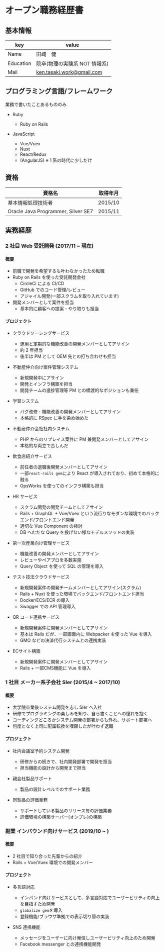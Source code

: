 # オープン職務経歴書

## 基本情報

| key       | value                         |
| --------- | ----------------------------- |
| Name      | 田﨑　健                      |
| Education | 院卒(物理の実験系 NOT 情報系) |
| Mail      | ken.tasaki.work@gmail.com     |

## プログラミング言語/フレームワーク

業務で書いたことあるもののみ

- Ruby

  - Ruby on Rails

- JavaScript
  - Vue/Vuex
  - Nuxt
  - React/Redux
  - (AngularJS) ※ 1 系の時代に少しだけ

## 資格

| 資格名                             | 取得年月 |
| ---------------------------------- | -------- |
| 基本情報処理技術者                 | 2015/10  |
| Oracle Java Programmer, Silver SE7 | 2015/11  |

## 実務経歴

### 2 社目 Web 受託開発 (2017/11 ~ 現在)

#### 概要

- 前職で開発を希望するも叶わなかったため転職
- Ruby on Rails を使った受託開発会社
  - CircleCi による CI/CD
  - GitHub でのコード管理/レビュー
  - アジャイル開発(一部スクラムを取り入れています)
- 開発メンバーとして案件を担当
  - 基本的に顧客への提案・やり取りも担当

#### プロジェクト

- クラウドソーシングサービス

  - 運用と定期的な機能改善の開発メンバーとしてアサイン
  - 約 2 年担当
  - 後半は PM として OEM 先との打ち合わせも担当

- 不動産仲介向け案件管理システム

  - 新規開発中にアサイン
  - 開発とインフラ構築を担当
  - 開発チームの進捗管理等 PM との橋渡的なポジションも兼任

- 学習システム

  - バグ改修・機能改善の開発メンバーとしてアサイン
  - 本格的に RSpec に手を染め始めた

- 不動産仲介会社社内システム

  - PHP からのリプレイス案件に PM 兼開発メンバーとしてアサイン
  - 本格的な両立で苦しんだ

- 飲食店紹介サービス

  - 前任者の退職後開発メンバーとしてアサイン
  - 一部`react-rails gem`により React が導入されており、初めて本格的に触る
  - OpsWorks を使ってのインフラ構築も担当

- HR サービス

  - スクラム開発の開発チームとしてアサイン
  - Rails + GraphQL + Vue/Vuex という流行りなモダンな環境でのバックエンド/フロントエンド開発
  - 適切な Vue Component の検討
  - DB へむだな Query を投げない様なモデルメソッドの実装

- 第一次産業向け管理サービス

  - 機能改善の開発メンバーとしてアサイン
  - レビューやペアプロを多数実施
  - Query Object を使って SQL の管理を導入

- テスト技法クラウドサービス

  - 新規開発案件の開発チームメンバーとしてアサイン(スクラム)
  - Rails + Nuxt を使った環境でバックエンド/フロントエンド担当
  - Docker/ECS/ECR の導入
  - Swagger での API 管理導入

- QR コード連携サービス

  - 新規開発案件に開発メンバーとしてアサイン
  - 基本は Rails だが、一部画面内に Webpacker を使った Vue を導入
  - GMO などの決済代行システムとの連携実装
  
- ECサイト構築

  - 新規開発案件に開発メンバーとしてアサイン
  - Rails + 一部CMS機能に Vue を導入

### 1 社目 メーカー系子会社 SIer (2015/4 ~ 2017/10)

#### 概要

- 大学院卒業後システム開発を志し SIer へ入社
- 研修でプログラミングの楽しみを知り、自ら書くことへの憧れを抱く
- コーディングどころかシステム開発の部署からも外れ、サポート部署へ
- 何度となく上司に配属転換を嘆願したが叶わず退職

#### プロジェクト

- 社内会議室予約システム開発

  - 研修からの続きで、社内開発部署で開発を担当
  - 担当機能の設計から開発まで担当

- 親会社製品サポート

  - 製品の設計レベルでのサポート業務

- 同製品の評価業務
  - サポートしている製品のリリース毎の評価業務
  - 評価環境の構築サーバー(オンプレ)の構築

### 副業 インバウンド向けサービス (2019/10 ~ )

#### 概要

- 2 社目で知り合った先輩からの紹介
- Rails + Vue/Vuex 環境での開発メンバー

#### プロジェクト

- 多言語対応

  - インバンド向けサービスとして、多言語対応でユーザービリティの向上を目指すため開発
  - `globalize gem`を導入
  - 登録機能/ブラウザ準拠での表示切り替の実装

- SNS 連携機能
  - メッセージをユーザーに向け発信しユーザービリティ向上のため開発
  - Facebook messenger との連携機能開発
